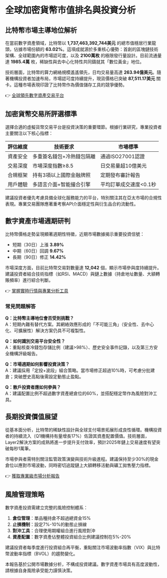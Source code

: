 # 全球加密貨幣市值排名與投資分析

## 比特幣市場主導地位解析

在當前數字資產領域，比特幣以 **1,737,463,392,744美元** 的總市值穩居行業龍頭，佔據市場份額的 **63.02%**。這項成就源於多重核心優勢：首創的區塊鏈技術架構、全球範圍內的市場認可度，以及 **2100萬枚** 的極限發行量設計。目前流通量達 **1985.4萬** 枚，稀缺性與去中心化特性共同鑄就其「數位黃金」地位。

技術層面，比特幣的算力網絡規模遙遙領先，日均交易量高達 **263.94億美元**。隨著機構投資者加速布局，市場認可度持續提升，現貨價格已突破 **87,511.17美元** 關卡。這種市場表現印證了比特幣作為價值儲存工具的競爭優勢。

👉 [全球領先數字資產交易平台](https://bit.ly/okx_welcome)

## 加密貨幣交易所評選標準

選擇合適的虛擬貨幣交易平台是投資決策的重要環節。根據行業研究，專業投資者主要關注以下核心指標：

| 評估維度 | 技術要求 | 市場標準 |
|---------|---------|---------|
| 資產安全 | 多重簽名錢包+冷熱錢包隔離 | 通過ISO27001認證 |
| 交易深度 | 市場深度指數≥8.5 | 日交易量超10億美元 |
| 合規框架 | 持有3項以上國際金融牌照 | 定期發布審計報告 |
| 用戶體驗 | 多語言介面+智能撮合引擎 | 平均訂單成交速度<0.1秒 |

建議投資者優先考慮具備全球化服務能力的平台，特別關注其在亞太市場的合規性表現。專業交易團隊應著重考察API介面穩定性與衍生品合約流動性。

## 數字資產市場週期研判

比特幣價格走勢呈現顯著週期性特徵，近期市場數據揭示重要投資信號：
- 短期（30日）上漲 **3.89%**
- 中期（60日）回調 **9.67%**
- 長期（90日）修正 **14.42%**

市場深度方面，目前比特幣交易對數量達 **12,042** 個，顯示市場參與度持續提升。建議投資者結合技術指標（如RSI、MACD）與鏈上數據（持倉地址數量、大額轉賬頻率）進行綜合判斷。

👉 [掌握實時行情與專業分析工具](https://bit.ly/okx_welcome)

### 常見問題解答

**Q：比特幣主導地位會否受到挑戰？**  
A：短期內難有替代方案。其網絡效應形成的「不可能三角」（安全性、去中心化、可擴展性）解決方案仍具不可複製性。

**Q：如何識別交易平台安全性？**  
A：重點核查冷錢包存儲比例（建議>98%）、歷史安全事件記錄，以及第三方安全機構評級報告。

**Q：市場週期如何影響投資決策？**  
A：建議採用「定投+波段」組合策略。當市場修正超過10%時，可考慮分批建倉；突破歷史高點後需設定動態止盈點。

**Q：散戶投資者應如何參與？**  
A：建議配置比例不超過數字資產總倉位的60%，並搭配穩定幣作為風險對沖工具。

## 長期投資價值展望

從基本面分析，比特幣的稀缺性設計與全球支付場景拓展形成良性循環。機構投資者的持續流入（Q1機構持有量增長17%）佐證其資產配置價值。技術層面，Layer2解決方案的成熟將進一步提升支付效率，預計2025年鏈上交易速度有望突破每秒1萬筆。

市場參與者需特別關注監管政策演變與技術升級進程。建議保持至少30%的現金倉位以應對市場波動，同時密切追蹤鏈上大額轉移活動與礦工拋售壓力指標。

👉 [獲取專業級市場分析報告](https://bit.ly/okx_welcome)

## 風險管理策略

數字資產投資需建立完整的風險控制體系：
1. **倉位管理**：單品種持倉不超過總資金15%
2. **止損機制**：設定7%-10%的動態止損線
3. **對沖工具**：合理使用期權組合進行風險對沖
4. **資產配置**：數字資產佔整體投資組合比例建議控制在5%-20%

建議投資者每季度進行投資組合再平衡，重點關注市場波動率指數（VIX）與比特幣波動率指標（BVOL）的趨勢變化。

本報告基於公開市場數據分析，不構成投資建議。數字資產市場具有高度波動性，請根據自身風險承受能力謹慎決策。